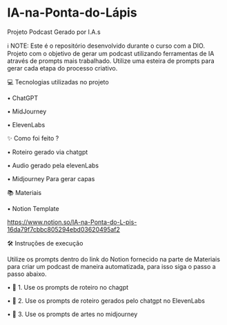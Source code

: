 # IA-na-Ponta-do-Lápis

Projeto Podcast Gerado por I.A.s

ℹ️ NOTE: Este é o repositório desenvolvido durante o curso com a DIO.
Projeto com o objetivo de gerar um podcast utilizando ferramentas de IA através de prompts mais trabalhado.
Utilize uma esteira de prompts para gerar cada etapa do processo criativo.


💻 Tecnologias utilizadas no projeto

•	ChatGPT

•	MidJourney

•	ElevenLabs


✨ Como foi feito ?

•	Roteiro gerado via chatgpt

•	Audio gerado pela elevenLabs

•	Midjourney Para gerar capas


📚 Materiais

•	Notion Template

https://www.notion.so/IA-na-Ponta-do-L-pis-16da79f7cbbc805294ebd03620495af2


🛠️ Instruções de execução

Utilize os prompts dentro do link do Notion fornecido na parte de Materiais para criar um podcast de maneira automatizada, para isso siga o passo a passo abaixo.

•	🤖 1. Use os prompts de roteiro no chagpt

•	🤖 2. Use os prompts de roteiro gerados pelo chatgpt no ElevenLabs

•	🤖 3. Use os prompts de artes no midjourney
